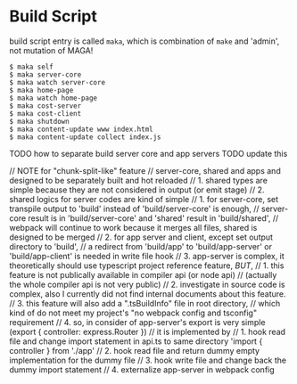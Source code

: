 # Build Script

build script entry is called `maka`, which is combination of `make` and 'admin', not mutation of MAGA!

```shell
$ maka self
$ maka server-core
$ maka watch server-core
$ maka home-page
$ maka watch home-page
$ maka cost-server
$ maka cost-client
$ maka shutdown
$ maka content-update www index.html
$ maka content-update collect index.js
```

TODO how to separate build server core and app servers
TODO update this

// NOTE for "chunk-split-like" feature
// server-core, shared and apps and designed to be separately built and hot reloaded
// 1. shared types are simple because they are not considered in output (or emit stage)
// 2. shared logics for server codes are kind of simple
//    1. for server-core, set transpile output to 'build' instead of 'build/server-core' is enough, 
//       server-core result is in 'build/server-core' and 'shared' result in 'build/shared',
//       webpack will continue to work because it merges all files, shared is designed to be merged
//    2. for app server and client, except set output directory to 'build', 
//       a redirect from 'build/app' to 'build/app-server' or 'build/app-client' is needed in write file hook
// 3. app-server is complex, it theoretically should use typescript project reference feature, *BUT*, 
//    1. this feature is not publically available in compiler api (or node api)
//       (actually the whole compiler api is not very public)
//    2. investigate in source code is complex, also I currently did not find internal documents about this feature. 
//    3. this feature will also add a ".tsBuildInfo" file in root directory, 
//       which kind of do not meet my project's "no webpack config and tsconfig" requirement
// 4. so, in consider of app-server's export is very simple (export { controller: express.Router })
//    it is implemented by
//    1. hook read file and change import statement in api.ts to same directory 'import { controller } from './app'
//    2. hook read file and return dummy empty implementation for the dummy file
//    3. hook write file and change back the dummy import statement
//    4. externalize app-server in webpack config
